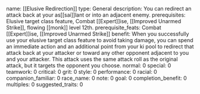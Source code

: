 name: [[Elusive Redirection]]
type: General
description: You can redirect an attack back at your as[[sai]]lant or into an adjacent enemy.
prerequisites: Elusive target class feature, Combat [[Expert]]ise, [[Improved Unarmed Strike]], flowing [[monk]] level 12th.
prerequisite_feats: Combat [[Expert]]ise, [[Improved Unarmed Strike]]
benefit: When you successfully use your elusive target class feature to avoid taking damage, you can spend an immediate action and an additional point from your ki pool to redirect that attack back at your attacker or toward any other opponent adjacent to you and your attacker. This attack uses the same attack roll as the original attack, but it targets the opponent you choose.
normal: 0
special: 0
teamwork: 0
critical: 0
grit: 0
style: 0
performance: 0
racial: 0
companion_familiar: 0
race_name: 0
note: 0
goal: 0
completion_benefit: 0
multiples: 0
suggested_traits: 0
